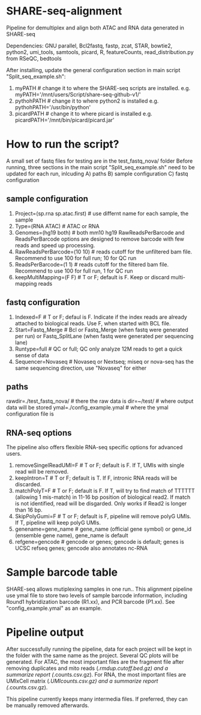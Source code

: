 # SHARE-seq-alignment
Pipeline for demultiplex and align both ATAC and RNA data generated in SHARE-seq

Dependencies: GNU parallel, Bcl2fastq, fastp, zcat, STAR, bowtie2, python2, umi_tools, samtools, picard, R, featureCounts, read_distribution.py from RSeQC, bedtools

After installing, update the general configuration section in main script "Split_seq_example.sh":
1) myPATH # change it to where the SHARE-seq scripts are installed. e.g. myPATH='/mnt/users/Script/share-seq-github-v1/'
2) pythohPATH # change it to where python2 is installed e.g. pythohPATH='/usr/bin/python' 
3) picardPATH # change it to where picard is installed e.g. picardPATH='/mnt/bin/picard/picard.jar'

# How to run the script?
A small set of fastq files for testing are in the test_fastq_nova/ folder
Before running, three sections in the main script "Split_seq_example.sh" need to be updated for each run, inlcuding 
A) paths B) sample configuration C) fastq configuration

## sample configuration
1) Project=(sp.rna sp.atac.first) # use differnt name for each sample, the sample 
2) Type=(RNA ATAC)  # ATAC or RNA
3) Genomes=(hg19 both) # both mm10 hg19
RawReadsPerBarcode and ReadsPerBarcode options are designed to remove barcode with few reads and speed up processing. 
4) RawReadsPerBarcode=(10 10) # reads cutoff for the unfiltered bam file. Recommend to use 100 for full run; 10 for QC run
5) ReadsPerBarcode=(1 1) # reads cutoff for the filtered bam file. Recommend to use 100 for full run, 1 for QC run
6) keepMultiMapping=(F F)  # T or F; default is F. Keep or discard multi-mapping reads

## fastq configuration
1) Indexed=F # T or F; defaul is F. Indicate if the index reads are already attached to biological reads. Use F, when started with BCL file.
2) Start=Fastq_Merge # Bcl or Fastq_Merge (when fastq were generated per run) or Fastq_SplitLane (when fastq were generated per sequencing lane)
3) Runtype=full # QC or full;  QC only analyze 12M reads to get a quick sense of data
4) Sequencer=Novaseq # Novaseq or Nextseq;  miseq or nova-seq has the same sequencing direction, use "Novaseq" for either

## paths
rawdir=./test_fastq_nova/ # there the raw data is
dir=~/test/ # where output data will be stored
ymal=./config_example.ymal # where the ymal configuration file is

## RNA-seq options
The pipeline also offers flexible RNA-seq specific options for advanced users. 
1) removeSingelReadUMI=F # T or F; default is F. If T, UMIs with single read will be removed.
2) keepIntron=T # T or F; default is T. If F, intronic RNA reads will be discarded.
3) matchPolyT=F # T or F; default is F. If T, will try to find match of TTTTTT (allowing 1 mis-match) in 11-16 bp position of biological read2. If match is not identified, read will be disgarded. Only works if Read2 is longer than 16 bp.
4) SkipPolyGumi=F # T or F; default is F, pipeline will remove polyG UMIs. If T, pipeline will keep polyG UMIs.
5) genename=gene_name # gene_name (official gene symbol) or gene_id (ensemble gene name), gene_name is default
6) refgene=gencode # gencode or genes; gencode is default; genes is UCSC refseq genes; gencode also annotates nc-RNA

# Sample barcode table
SHARE-seq allows mutiplexing samples in one run.. This alignment pipeline use ymal file to store two levels of sample barcode information, including Round1 hybridization barcode (R1.xx), and PCR barcode (P1.xx). See "config_example.ymal" as an example. 

# Pipeline output
After successfully running the pipeline, data for each project will be kept in the folder with the same name as the project. 
Several QC plots will be generated. 
For ATAC, the most important files are the fragment file after removing duplicates and mito reads (*.rmdup.cutoff.bed.gz) and a summarize report (*.counts.csv.gz).
For RNA, the most important files are UMIxCell matrix (*.UMIcounts.csv.gz) and a summarize report (*.counts.csv.gz).

This pipeline currently keeps many intermedia files. If preferred, they can be manually removed afterwards.
